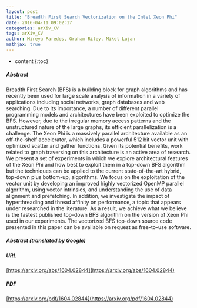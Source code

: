 ```yaml
---
layout: post
title: "Breadth First Search Vectorization on the Intel Xeon Phi"
date: 2016-04-11 09:02:17
categories: arXiv_CV
tags: arXiv_CV
author: Mireya Paredes, Graham Riley, Mikel Lujan
mathjax: true
---
```


* content
{:toc}

##### Abstract
Breadth First Search (BFS) is a building block for graph algorithms and has recently been used for large scale analysis of information in a variety of applications including social networks, graph databases and web searching. Due to its importance, a number of different parallel programming models and architectures have been exploited to optimize the BFS. However, due to the irregular memory access patterns and the unstructured nature of the large graphs, its efficient parallelization is a challenge. The Xeon Phi is a massively parallel architecture available as an off-the-shelf accelerator, which includes a powerful 512 bit vector unit with optimized scatter and gather functions. Given its potential benefits, work related to graph traversing on this architecture is an active area of research. We present a set of experiments in which we explore architectural features of the Xeon Phi and how best to exploit them in a top-down BFS algorithm but the techniques can be applied to the current state-of-the-art hybrid, top-down plus bottom-up, algorithms. We focus on the exploitation of the vector unit by developing an improved highly vectorized OpenMP parallel algorithm, using vector intrinsics, and understanding the use of data alignment and prefetching. In addition, we investigate the impact of hyperthreading and thread affinity on performance, a topic that appears under researched in the literature. As a result, we achieve what we believe is the fastest published top-down BFS algorithm on the version of Xeon Phi used in our experiments. The vectorized BFS top-down source code presented in this paper can be available on request as free-to-use software.

##### Abstract (translated by Google)


##### URL
[https://arxiv.org/abs/1604.02844](https://arxiv.org/abs/1604.02844)

##### PDF
[https://arxiv.org/pdf/1604.02844](https://arxiv.org/pdf/1604.02844)

